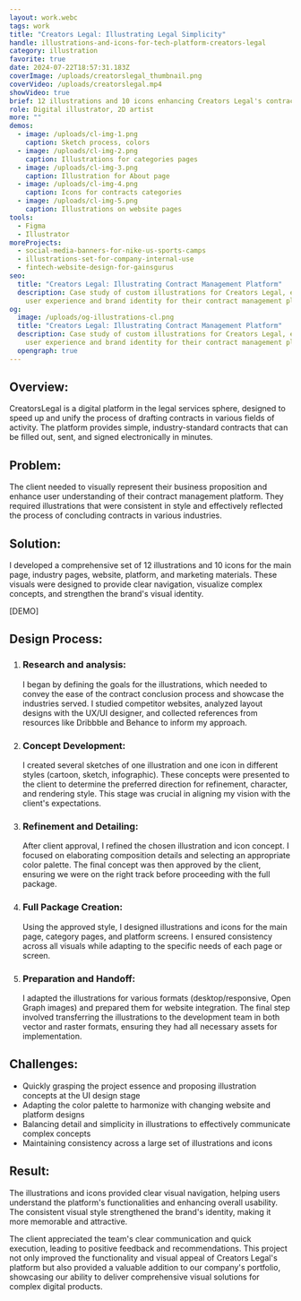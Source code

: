 ```yaml
---
layout: work.webc
tags: work
title: "Creators Legal: Illustrating Legal Simplicity"
handle: illustrations-and-icons-for-tech-platform-creators-legal
category: illustration
favorite: true
date: 2024-07-22T18:57:31.183Z
coverImage: /uploads/creatorslegal_thumbnail.png
coverVideo: /uploads/creatorslegal.mp4
showVideo: true
brief: 12 illustrations and 10 icons enhancing Creators Legal's contract platform.
role: Digital illustrator, 2D artist
more: ""
demos:
  - image: /uploads/cl-img-1.png
    caption: Sketch process, colors
  - image: /uploads/cl-img-2.png
    caption: Illustrations for categories pages
  - image: /uploads/cl-img-3.png
    caption: Illustration for About page
  - image: /uploads/cl-img-4.png
    caption: Icons for contracts categories
  - image: /uploads/cl-img-5.png
    caption: Illustrations on website pages
tools:
  - Figma
  - Illustrator
moreProjects:
  - social-media-banners-for-nike-us-sports-camps
  - illustrations-set-for-company-internal-use
  - fintech-website-design-for-gainsgurus
seo:
  title: "Creators Legal: Illustrating Contract Management Platform"
  description: Case study of custom illustrations for Creators Legal, enhancing
    user experience and brand identity for their contract management platform.
og:
  image: /uploads/og-illustrations-cl.png
  title: "Creators Legal: Illustrating Contract Management Platform"
  description: Case study of custom illustrations for Creators Legal, enhancing
    user experience and brand identity for their contract management platform.
  opengraph: true
---
```

## Overview:

CreatorsLegal is a digital platform in the legal services sphere, designed to speed up and unify the process of drafting contracts in various fields of activity. The platform provides simple, industry-standard contracts that can be filled out, sent, and signed electronically in minutes.

## Problem:

The client needed to visually represent their business proposition and enhance user understanding of their contract management platform. They required illustrations that were consistent in style and effectively reflected the process of concluding contracts in various industries.

## Solution:

I developed a comprehensive set of 12 illustrations and 10 icons for the main page, industry pages, website, platform, and marketing materials. These visuals were designed to provide clear navigation, visualize complex concepts, and strengthen the brand's visual identity.

\[DEMO]

## Design Process:

1. ### Research and analysis:

   I began by defining the goals for the illustrations, which needed to convey the ease of the contract conclusion process and showcase the industries served. I studied competitor websites, analyzed layout designs with the UX/UI designer, and collected references from resources like Dribbble and Behance to inform my approach.
2. ### Concept Development:

   I created several sketches of one illustration and one icon in different styles (cartoon, sketch, infographic). These concepts were presented to the client to determine the preferred direction for refinement, character, and rendering style. This stage was crucial in aligning my vision with the client's expectations.
3. ### Refinement and Detailing:

   After client approval, I refined the chosen illustration and icon concept. I focused on elaborating composition details and selecting an appropriate color palette. The final concept was then approved by the client, ensuring we were on the right track before proceeding with the full package.
4. ### Full Package Creation:

   Using the approved style, I designed illustrations and icons for the main page, category pages, and platform screens. I ensured consistency across all visuals while adapting to the specific needs of each page or screen.
5. ### Preparation and Handoff:

   I adapted the illustrations for various formats (desktop/responsive, Open Graph images) and prepared them for website integration. The final step involved transferring the illustrations to the development team in both vector and raster formats, ensuring they had all necessary assets for implementation.

## Challenges:

* Quickly grasping the project essence and proposing illustration concepts at the UI design stage
* Adapting the color palette to harmonize with changing website and platform designs
* Balancing detail and simplicity in illustrations to effectively communicate complex concepts
* Maintaining consistency across a large set of illustrations and icons

## Result:

The illustrations and icons provided clear visual navigation, helping users understand the platform's functionalities and enhancing overall usability. The consistent visual style strengthened the brand's identity, making it more memorable and attractive. 

The client appreciated the team's clear communication and quick execution, leading to positive feedback and recommendations. This project not only improved the functionality and visual appeal of Creators Legal's platform but also provided a valuable addition to our company's portfolio, showcasing our ability to deliver comprehensive visual solutions for complex digital products.